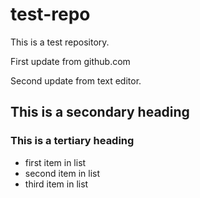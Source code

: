 test-repo
=========

This is a test repository.

First update from github.com

Second update from text editor.

## This is a secondary heading

### This is a tertiary heading

* first item in list
* second item in list
* third item in list